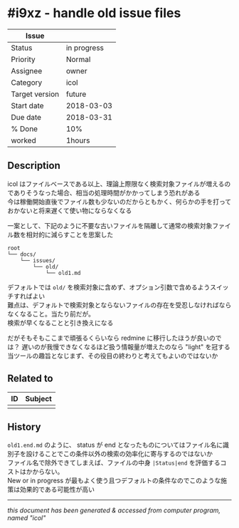 # #i9xz - handle old issue files

|**Issue**||
|---|---|
|Status|in progress<!-- any of "new", "in progress", "end" http://redmine.jp/tech_note/issue_statuses/ -->|
|Priority|Normal<!-- "high" or "normal" or "low"-->|
|Assignee|owner<!-- your name -->|
|Category|icol<!-- optional -->|
|Target version|future<!-- optional, any of git tags recommended -->|
|Start date|2018-03-03|
|Due date|2018-03-31|
|% Done|10%|
|worked|1hours|

## Description

icol はファイルベースである以上、理論上際限なく検索対象ファイルが増えるのでありそうなった場合、相当の処理時間がかかってしまう恐れがある  
今は稼働開始直後でファイル数も少ないのだからともかく、何らかの手を打っておかないと将来遅くて使い物にならなくなる  

一案として、下記のように不要な古いファイルを隔離して通常の検索対象ファイル数を相対的に減らすことを思案した

```
root
└── docs/
    └── issues/
        └── old/
            └── old1.md
```

デフォルトでは `old/` を検索対象に含めず、オプション引数で含めるようスイッチすればよい  
難点は、デフォルトで検索対象とならないファイルの存在を受忍しなければならなくなること。当たり前だが。  
検索が早くなることと引き換えになる

だがそもそもここまで頑張るくらいなら redmine に移行したほうが良いのでは？
遅いのが我慢できなくなるほど扱う情報量が増えたのなら "light" を冠する当ツールの趣旨となじまず、その役目の終わりと考えてもよいのではないか

## Related to

|**ID**|**Subject**|
|---|---|
|||<!--OTHER_ISSUE;;-->

## History

`old1.end.md` のように、 status が end となったものについてはファイル名に識別子を設けることでこの条件以外の検索の効率化に寄与するのではないか  
ファイル名で除外できてしまえば、ファイルの中身 `|Status|end` を評価するコストはかからない。  
New or in progress が最もよく使う且つデフォルトの条件なのでこのような施策は効果的である可能性が高い  

---
*this document has been generated & accessed from computer program, named "icol"*
